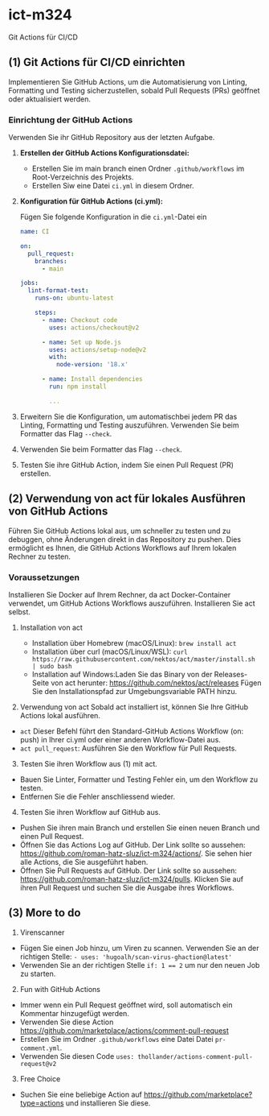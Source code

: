 # ict-m324

Git Actions für CI/CD

## (1) Git Actions für CI/CD einrichten

Implementieren Sie GitHub Actions, um die Automatisierung von Linting, Formatting und Testing sicherzustellen, sobald Pull Requests (PRs) geöffnet oder aktualisiert werden.

### Einrichtung der GitHub Actions

Verwenden Sie ihr GitHub Repository aus der letzten Aufgabe.

1. **Erstellen der GitHub Actions Konfigurationsdatei:**

   - Erstellen Sie im main branch einen Ordner `.github/workflows` im Root-Verzeichnis des Projekts.
   - Erstellen Siw eine Datei `ci.yml` in diesem Ordner.

2. **Konfiguration für GitHub Actions (ci.yml):**

   Fügen Sie folgende Konfiguration in die `ci.yml`-Datei ein

   ```yaml
   name: CI

   on:
     pull_request:
       branches:
         - main

   jobs:
     lint-format-test:
       runs-on: ubuntu-latest

       steps:
         - name: Checkout code
           uses: actions/checkout@v2

         - name: Set up Node.js
           uses: actions/setup-node@v2
           with:
             node-version: '18.x'

         - name: Install dependencies
           run: npm install

           ...
   ```

3. Erweitern Sie die Konfiguration, um automatischbei jedem PR das Linting, Formatting und Testing auszuführen. Verwenden Sie beim Formatter das Flag `--check`.
4. Verwenden Sie beim Formatter das Flag `--check`.
5. Testen Sie ihre GitHub Action, indem Sie einen Pull Request (PR) erstellen.

## (2) Verwendung von act für lokales Ausführen von GitHub Actions

Führen Sie GitHub Actions lokal aus, um schneller zu testen und zu debuggen, ohne Änderungen direkt in das Repository zu pushen. Dies ermöglicht es Ihnen, die GitHub Actions Workflows auf Ihrem lokalen Rechner zu testen.

### Voraussetzungen

Installieren Sie Docker auf Ihrem Rechner, da act Docker-Container verwendet, um GitHub Actions Workflows auszuführen.
Installieren Sie act selbst.

1. Installation von act

   - Installation über Homebrew (macOS/Linux): `brew install act`
   - Installation über curl (macOS/Linux/WSL): `curl https://raw.githubusercontent.com/nektos/act/master/install.sh | sudo bash`
   - Installation auf Windows:Laden Sie das Binary von der Releases-Seite von act herunter: https://github.com/nektos/act/releases
     Fügen Sie den Installationspfad zur Umgebungsvariable PATH hinzu.

2. Verwendung von act
   Sobald act installiert ist, können Sie Ihre GitHub Actions lokal ausführen.

- `act`
  Dieser Befehl führt den Standard-GitHub Actions Workflow (on: push) in Ihrer ci.yml oder einer anderen Workflow-Datei aus.
- `act pull_request`: Ausführen Sie den Workflow für Pull Requests.

3. Testen Sie ihren Workflow aus (1) mit act.

- Bauen Sie Linter, Formatter und Testing Fehler ein, um den Workflow zu testen.
- Entfernen Sie die Fehler anschliessend wieder.

4. Testen Sie ihren Workflow auf GitHub aus.

- Pushen Sie ihren main Branch und erstellen Sie einen neuen Branch und einen Pull Request.
- Öffnen Sie das Actions Log auf GitHub. Der Link sollte so aussehen: https://github.com/roman-hatz-sluz/ict-m324/actions/. Sie sehen hier alle Actions, die Sie ausgeführt haben.
- Öffnen Sie Pull Requests auf GitHub. Der Link sollte so aussehen: https://github.com/roman-hatz-sluz/ict-m324/pulls. Klicken Sie auf ihren Pull Request und suchen Sie die Ausgabe ihres Workflows.

## (3) More to do

1. Virenscanner

- Fügen Sie einen Job hinzu, um Viren zu scannen. Verwenden Sie an der richtigen Stelle: `- uses: 'hugoalh/scan-virus-ghaction@latest'`
- Verwenden Sie an der richtigen Stelle `if: 1 == 2` um nur den neuen Job zu starten.

2. Fun with GitHub Actions

- Immer wenn ein Pull Request geöffnet wird, soll automatisch ein Kommentar hinzugefügt werden.
- Verwenden Sie diese Action https://github.com/marketplace/actions/comment-pull-request
- Erstellen Sie im Ordner `.github/workflows` eine Datei Datei `pr-comment.yml`.
- Verwenden Sie diesen Code `uses: thollander/actions-comment-pull-request@v2`

3. Free Choice

- Suchen Sie eine beliebige Action auf https://github.com/marketplace?type=actions und installieren Sie diese.
